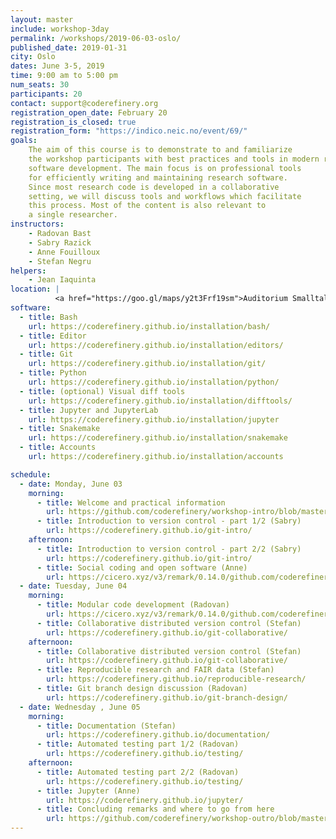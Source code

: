 ```yaml
---
layout: master
include: workshop-3day
permalink: /workshops/2019-06-03-oslo/
published_date: 2019-01-31
city: Oslo
dates: June 3-5, 2019
time: 9:00 am to 5:00 pm
num_seats: 30
participants: 20
contact: support@coderefinery.org
registration_open_date: February 20
registration_is_closed: true
registration_form: "https://indico.neic.no/event/69/"
goals:
    The aim of this course is to demonstrate to and familiarize
    the workshop participants with best practices and tools in modern research
    software development. The main focus is on professional tools
    for efficiently writing and maintaining research software.
    Since most research code is developed in a collaborative
    setting, we will discuss tools and workflows which facilitate
    this process. Most of the content is also relevant to
    a single researcher.
instructors:
    - Radovan Bast
    - Sabry Razick
    - Anne Fouilloux
    - Stefan Negru
helpers:
    - Jean Iaquinta
location: |
          <a href="https://goo.gl/maps/y2t3Frf19sm">Auditorium Smalltalk</a>,  Ole-Johan Dahls hus, Gaustadalléen 23B, 0373 Oslo
software:
  - title: Bash
    url: https://coderefinery.github.io/installation/bash/
  - title: Editor
    url: https://coderefinery.github.io/installation/editors/
  - title: Git
    url: https://coderefinery.github.io/installation/git/
  - title: Python
    url: https://coderefinery.github.io/installation/python/
  - title: (optional) Visual diff tools
    url: https://coderefinery.github.io/installation/difftools/
  - title: Jupyter and JupyterLab
    url: https://coderefinery.github.io/installation/jupyter
  - title: Snakemake
    url: https://coderefinery.github.io/installation/snakemake
  - title: Accounts
    url: https://coderefinery.github.io/installation/accounts

schedule:
  - date: Monday, June 03
    morning:
      - title: Welcome and practical information
        url: https://github.com/coderefinery/workshop-intro/blob/master/README.md
      - title: Introduction to version control - part 1/2 (Sabry)
        url: https://coderefinery.github.io/git-intro/
    afternoon:
      - title: Introduction to version control - part 2/2 (Sabry)
        url: https://coderefinery.github.io/git-intro/
      - title: Social coding and open software (Anne)
        url: https://cicero.xyz/v3/remark/0.14.0/github.com/coderefinery/social-coding/master/talk.md
  - date: Tuesday, June 04
    morning:
      - title: Modular code development (Radovan)
        url: https://cicero.xyz/v3/remark/0.14.0/github.com/coderefinery/modular-code-development/master/talk.md
      - title: Collaborative distributed version control (Stefan)
        url: https://coderefinery.github.io/git-collaborative/
    afternoon:
      - title: Collaborative distributed version control (Stefan)
        url: https://coderefinery.github.io/git-collaborative/
      - title: Reproducible research and FAIR data (Stefan)
        url: https://coderefinery.github.io/reproducible-research/
      - title: Git branch design discussion (Radovan)
        url: https://coderefinery.github.io/git-branch-design/
  - date: Wednesday , June 05
    morning:
      - title: Documentation (Stefan)
        url: https://coderefinery.github.io/documentation/
      - title: Automated testing part 1/2 (Radovan)
        url: https://coderefinery.github.io/testing/
    afternoon:
      - title: Automated testing part 2/2 (Radovan)
        url: https://coderefinery.github.io/testing/
      - title: Jupyter (Anne)
        url: https://coderefinery.github.io/jupyter/
      - title: Concluding remarks and where to go from here
        url: https://github.com/coderefinery/workshop-outro/blob/master/README.md
---
```

